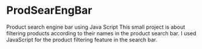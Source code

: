# ProdSearEngBar
Product search engine bar using Java Script
This small project is about filtering products according to their names in the product search bar.
I used JavaScript for the product filtering feature in the search bar.
